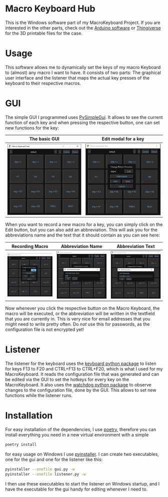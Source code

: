 
# Macro Keyboard Hub

This is the Windows software part of my MacroKeyboard Project. If you are interested in the other parts, check out the 
[Arduino software](https://github.com/Spanching/MacroKeyboard) or [Thingiverse](https://www.thingiverse.com/thing:5987051)
for the 3D printable files for the case.

# Usage

This software allows me to dynamically set the keys of my macro Keyboard to (almost) any macro I want to have. It 
consists of two parts: The graphical user interface and the listener that maps the actual key presses of the keyboard 
to their respective macros.

# GUI

The simple GUI I programmed uses [PySimpleGui](https://www.pysimplegui.org/en/latest/). It allows to see the current 
function of each key and when pressing the respective button, one can set new functions for the key:

|          The basic GUI           |         Edit modal for a key          |
|:--------------------------------:|:-------------------------------------:|
| ![](images/MacroKeyboardHub.PNG) | ![](images/MacroKeyboardHubClick.PNG) |

When you want to record a new macro for a key, you can simply click on the Edit button, but you can also add an 
abbreviation. This will ask you for the abbreviations name and the text that it should contain as you can see here:

|           Recording Macro            |            Abbreviation Name             |          Abbreviation Text           |
|:------------------------------------:|:----------------------------------------:|:------------------------------------:|
| ![](images/MacroKeyboardHubEdit.PNG) | ![](images/MacroKeyboardHubAbbrName.PNG) | ![](images/MacroKeyboardHubAbbr.PNG) |

Now whenever you click the respective button on the Macro Keyboard, the macro will be executed, or the abbreviation 
will be written in the textfield that you are currently in. This is very nice for email addresses that you might need 
to write pretty often. Do *not* use this for passwords, as the configuration file is not encrypted yet!

# Listener

The listener for the keyboard uses the [keyboard python package](https://pypi.org/project/keyboard/) to listen for keys 
F13 to F20 and CTRL+F13 to CTRL+F20, which is what I used for my MacroKeyboard. It reads the configuration file that 
was generated and can be edited via the GUI to set the hotkeys for every key on the MacroKeyboard.
It also uses the [watchdog python package](https://pypi.org/project/watchdog/) to observe changes to the configuration
file, done by the GUI. This allows to set new functions while the listener runs.

# Installation

For easy installation of the dependencies, I use [poetry](https://python-poetry.org/), therefore you can install 
everything you need in a new virtual environment with a simple

```bash
poetry install
```

for easy usage on Windows I use [pyinstaller](https://pyinstaller.org/en/stable/). I can create two executables, one for
the gui and one for the listener like this:

```bash
pyinstaller --onefile gui.py -w
pyinstaller --onefile listener.py -w
```

I then use these executables to start the listener on Windows startup, and I have the executable for the gui handy for 
editing whenever I need to. 